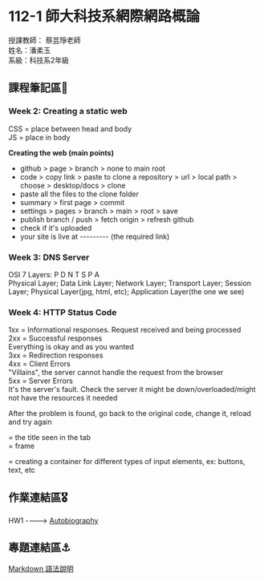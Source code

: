 # 112-1 師大科技系網際網路概論

授課教師： 蔡芸琤老師  
姓名：潘柔玉  
系級：科技系2年級  

## 課程筆記區🧳
### Week 2: Creating a static web
CSS = place between head and body  
JS = place in body  

__Creating the web (main points)__  
- github > page > branch > none to main root
- code > copy link > paste to clone a repository  > url  > local path > choose > desktop/docs > clone  
- paste all the files to the clone folder
- summary > first page > commit
- settings > pages > branch > main > root > save  
- publish branch / push > fetch origin > refresh github
- check if it's uploaded
- your site is live at --------- (the required link)

### Week 3: DNS Server
OSI 7 Layers: P D N T S P A  
Physical Layer; Data Link Layer; Network Layer; Transport Layer; Session Layer; Physical Layer(jpg, html, etc); Application Layer(the one we see)  

### Week 4: HTTP Status Code
1xx = Informational responses. 
Request received and being processed  
2xx = Successful responses  
Everything is okay and as you wanted  
3xx = Redirection responses  
4xx = Client Errors  
"Villains", the server cannot handle the request from the browser  
5xx = Server Errors  
It's the server's fault. Check the server it might be down/overloaded/might not have the resources it needed  

After the problem is found, go back to the original code, change it, reload and try again  

<title> </title> = the title seen in the tab  
<div> = frame  
<form> </form> = creating a container for different types of input elements, ex: buttons, text, etc  

## 作業連結區🎖️
HW1 ----> [Autobiography](https://velisca.github.io/get-to-know-me/)

## 專題連結區⚓️
[Markdown 語法說明](https://www.markdownguide.org/basic-syntax/)
